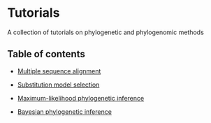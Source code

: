 # Tutorials

A collection of tutorials on phylogenetic and phylogenomic methods


## Table of contents

* [Multiple sequence alignment](multiple_sequence_alignment)

* [Substitution model selection](substitution_model_selection)

* [Maximum-likelihood phylogenetic inference](ml_phylogeny_inference)

* [Bayesian phylogenetic inference](bayesian_phylogeny_inference)